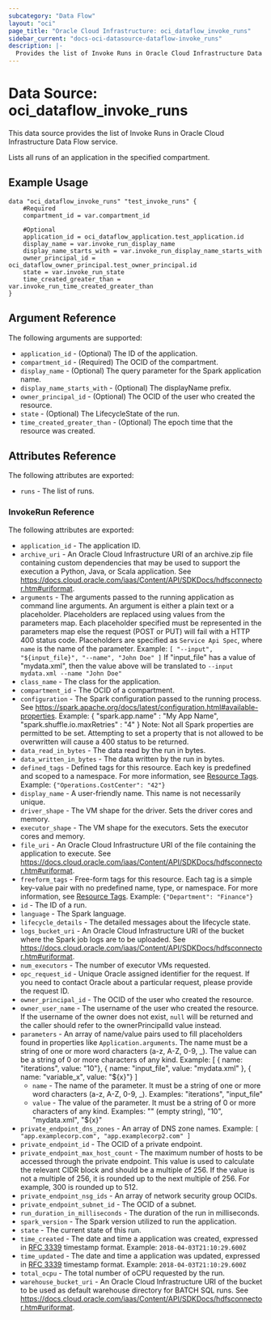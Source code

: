 ```yaml
---
subcategory: "Data Flow"
layout: "oci"
page_title: "Oracle Cloud Infrastructure: oci_dataflow_invoke_runs"
sidebar_current: "docs-oci-datasource-dataflow-invoke_runs"
description: |-
  Provides the list of Invoke Runs in Oracle Cloud Infrastructure Data Flow service
---
```


# Data Source: oci_dataflow_invoke_runs
This data source provides the list of Invoke Runs in Oracle Cloud Infrastructure Data Flow service.

Lists all runs of an application in the specified compartment.


## Example Usage

```hcl
data "oci_dataflow_invoke_runs" "test_invoke_runs" {
	#Required
	compartment_id = var.compartment_id

	#Optional
	application_id = oci_dataflow_application.test_application.id
	display_name = var.invoke_run_display_name
	display_name_starts_with = var.invoke_run_display_name_starts_with
	owner_principal_id = oci_dataflow_owner_principal.test_owner_principal.id
	state = var.invoke_run_state
	time_created_greater_than = var.invoke_run_time_created_greater_than
}
```

## Argument Reference

The following arguments are supported:

* `application_id` - (Optional) The ID of the application. 
* `compartment_id` - (Required) The OCID of the compartment. 
* `display_name` - (Optional) The query parameter for the Spark application name. 
* `display_name_starts_with` - (Optional) The displayName prefix. 
* `owner_principal_id` - (Optional) The OCID of the user who created the resource. 
* `state` - (Optional) The LifecycleState of the run. 
* `time_created_greater_than` - (Optional) The epoch time that the resource was created. 


## Attributes Reference

The following attributes are exported:

* `runs` - The list of runs.

### InvokeRun Reference

The following attributes are exported:

* `application_id` - The application ID. 
* `archive_uri` - An Oracle Cloud Infrastructure URI of an archive.zip file containing custom dependencies that may be used to support the execution a Python, Java, or Scala application. See https://docs.cloud.oracle.com/iaas/Content/API/SDKDocs/hdfsconnector.htm#uriformat. 
* `arguments` - The arguments passed to the running application as command line arguments.  An argument is either a plain text or a placeholder. Placeholders are replaced using values from the parameters map.  Each placeholder specified must be represented in the parameters map else the request (POST or PUT) will fail with a HTTP 400 status code.  Placeholders are specified as `Service Api Spec`, where `name` is the name of the parameter. Example:  `[ "--input", "${input_file}", "--name", "John Doe" ]` If "input_file" has a value of "mydata.xml", then the value above will be translated to `--input mydata.xml --name "John Doe"` 
* `class_name` - The class for the application. 
* `compartment_id` - The OCID of a compartment. 
* `configuration` - The Spark configuration passed to the running process. See https://spark.apache.org/docs/latest/configuration.html#available-properties. Example: { "spark.app.name" : "My App Name", "spark.shuffle.io.maxRetries" : "4" } Note: Not all Spark properties are permitted to be set.  Attempting to set a property that is not allowed to be overwritten will cause a 400 status to be returned. 
* `data_read_in_bytes` - The data read by the run in bytes. 
* `data_written_in_bytes` - The data written by the run in bytes. 
* `defined_tags` - Defined tags for this resource. Each key is predefined and scoped to a namespace. For more information, see [Resource Tags](https://docs.cloud.oracle.com/iaas/Content/General/Concepts/resourcetags.htm). Example: `{"Operations.CostCenter": "42"}` 
* `display_name` - A user-friendly name. This name is not necessarily unique. 
* `driver_shape` - The VM shape for the driver. Sets the driver cores and memory. 
* `executor_shape` - The VM shape for the executors. Sets the executor cores and memory. 
* `file_uri` - An Oracle Cloud Infrastructure URI of the file containing the application to execute. See https://docs.cloud.oracle.com/iaas/Content/API/SDKDocs/hdfsconnector.htm#uriformat. 
* `freeform_tags` - Free-form tags for this resource. Each tag is a simple key-value pair with no predefined name, type, or namespace. For more information, see [Resource Tags](https://docs.cloud.oracle.com/iaas/Content/General/Concepts/resourcetags.htm). Example: `{"Department": "Finance"}` 
* `id` - The ID of a run. 
* `language` - The Spark language. 
* `lifecycle_details` - The detailed messages about the lifecycle state. 
* `logs_bucket_uri` - An Oracle Cloud Infrastructure URI of the bucket where the Spark job logs are to be uploaded. See https://docs.cloud.oracle.com/iaas/Content/API/SDKDocs/hdfsconnector.htm#uriformat. 
* `num_executors` - The number of executor VMs requested. 
* `opc_request_id` - Unique Oracle assigned identifier for the request. If you need to contact Oracle about a particular request, please provide the request ID. 
* `owner_principal_id` - The OCID of the user who created the resource. 
* `owner_user_name` - The username of the user who created the resource.  If the username of the owner does not exist, `null` will be returned and the caller should refer to the ownerPrincipalId value instead. 
* `parameters` - An array of name/value pairs used to fill placeholders found in properties like `Application.arguments`.  The name must be a string of one or more word characters (a-z, A-Z, 0-9, _).  The value can be a string of 0 or more characters of any kind. Example:  [ { name: "iterations", value: "10"}, { name: "input_file", value: "mydata.xml" }, { name: "variable_x", value: "${x}"} ] 
	* `name` - The name of the parameter.  It must be a string of one or more word characters (a-z, A-Z, 0-9, _). Examples: "iterations", "input_file" 
	* `value` - The value of the parameter. It must be a string of 0 or more characters of any kind. Examples: "" (empty string), "10", "mydata.xml", "${x}" 
* `private_endpoint_dns_zones` - An array of DNS zone names. Example: `[ "app.examplecorp.com", "app.examplecorp2.com" ]` 
* `private_endpoint_id` - The OCID of a private endpoint. 
* `private_endpoint_max_host_count` - The maximum number of hosts to be accessed through the private endpoint. This value is used to calculate the relevant CIDR block and should be a multiple of 256.  If the value is not a multiple of 256, it is rounded up to the next multiple of 256. For example, 300 is rounded up to 512. 
* `private_endpoint_nsg_ids` - An array of network security group OCIDs. 
* `private_endpoint_subnet_id` - The OCID of a subnet. 
* `run_duration_in_milliseconds` - The duration of the run in milliseconds. 
* `spark_version` - The Spark version utilized to run the application. 
* `state` - The current state of this run. 
* `time_created` - The date and time a application was created, expressed in [RFC 3339](https://tools.ietf.org/html/rfc3339) timestamp format. Example: `2018-04-03T21:10:29.600Z` 
* `time_updated` - The date and time a application was updated, expressed in [RFC 3339](https://tools.ietf.org/html/rfc3339) timestamp format. Example: `2018-04-03T21:10:29.600Z` 
* `total_ocpu` - The total number of oCPU requested by the run. 
* `warehouse_bucket_uri` - An Oracle Cloud Infrastructure URI of the bucket to be used as default warehouse directory for BATCH SQL runs. See https://docs.cloud.oracle.com/iaas/Content/API/SDKDocs/hdfsconnector.htm#uriformat. 

